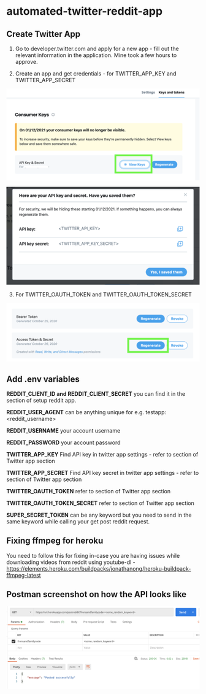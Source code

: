# automated-twitter-reddit-app

## Create Twitter App

1. Go to developer.twitter.com and apply for a new app - fill out the relevant information in the application. Mine took a few hours to approve. 

2. Create an app and get credentials - for TWITTER_APP_KEY and TWITTER_APP_SECRET

![Twitter screenshot](https://github.com/prav10194/automated-twitter-reddit-app/blob/master/assets/s3.png)

![Twitter screenshot](https://github.com/prav10194/automated-twitter-reddit-app/blob/master/assets/s2.png)

3. For TWITTER_OAUTH_TOKEN and TWITTER_OAUTH_TOKEN_SECRET

![Twitter screenshot](https://github.com/prav10194/automated-twitter-reddit-app/blob/master/assets/s4.png)

## Add .env variables

**REDDIT_CLIENT_ID and REDDIT_CLIENT_SECRET** you can find it in the section of setup reddit app.

**REDDIT_USER_AGENT** can be anything unique for e.g. testapp:<reddit_username>

**REDDIT_USERNAME** your account username

**REDDIT_PASSWORD** your account password

**TWITTER_APP_KEY** Find API key in twitter app settings - refer to section of Twitter app section

**TWITTER_APP_SECRET** Find API key secret in twitter app settings - refer to section of Twitter app section

**TWITTER_OAUTH_TOKEN** refer to section of Twitter app section

**TWITTER_OAUTH_TOKEN_SECRET** refer to section of Twitter app section

**SUPER_SECRET_TOKEN** can be any keyword but you need to send in the same keyword while calling your get post reddit request. 

## Fixing ffmpeg for heroku

You need to follow this for fixing in-case you are having issues while downloading videos from reddit using youtube-dl - https://elements.heroku.com/buildpacks/jonathanong/heroku-buildpack-ffmpeg-latest

## Postman screenshot on how the API looks like

![Postman screenshot](https://github.com/prav10194/automated-twitter-reddit-app/blob/master/assets/s1.png)
